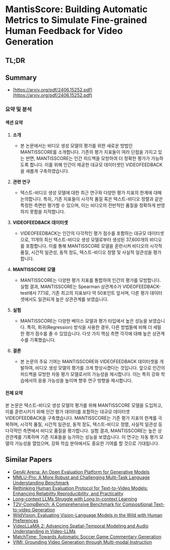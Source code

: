 # MantisScore: Building Automatic Metrics to Simulate Fine-grained Human Feedback for Video Generation
## TL;DR
## Summary
- [https://arxiv.org/pdf/2406.15252.pdf](https://arxiv.org/pdf/2406.15252.pdf)

### 요약 및 분석

#### 섹션 요약
1. **소개**
   - 본 논문에서는 비디오 생성 모델의 평가를 위한 새로운 방법인 MANTISSCORE를 소개합니다. 기존의 평가 지표들이 여러 단점을 가지고 있는 반면, MANTISSCORE는 인간 피드백을 모방하여 더 정확한 평가가 가능하도록 합니다. 이를 위해 인간이 제공한 대규모 데이터셋인 VIDEOFEEDBACK을 새롭게 구축하였습니다.

2. **관련 연구**
   - 텍스트-비디오 생성 모델에 대한 최근 연구와 다양한 평가 지표의 한계에 대해 논의합니다. 특히, 기존 지표들이 시각적 품질 혹은 텍스트-비디오 정렬과 같은 특정한 측면만 평가할 수 있으며, 이는 비디오의 전반적인 품질을 정확하게 반영하지 못함을 지적합니다.

3. **VIDEOFEEDBACK 데이터셋**
   - VIDEOFEEDBACK는 인간의 다각적인 평가 점수를 포함하는 대규모 데이터셋으로, 11개의 최신 텍스트-비디오 생성 모델로부터 생성된 37,600개의 비디오를 포함합니다. 이를 통해 MANTISSCORE 모델을 훈련시켜 비디오의 시각적 품질, 시간적 일관성, 동적 정도, 텍스트-비디오 정렬 및 사실적 일관성을 평가합니다.

4. **MANTISSCORE 모델**
   - MANTISSCORE는 다양한 평가 지표를 통합하여 인간의 평가를 모방합니다. 실험 결과, MANTISSCORE는 Spearman 상관계수가 VIDEOFEEDBACK-test에서 77.1로, 기존 최고의 지표보다 약 50포인트 앞서며, 다른 평가 데이터셋에서도 일관되게 높은 상관관계를 보였습니다.

5. **실험**
   - MANTISSCORE는 다양한 베이스 모델과 평가 타입에서 높은 성능을 보였습니다. 특히, 회귀(Regression) 방식을 사용한 경우, 다른 방법들에 비해 더 세밀한 평가 점수를 줄 수 있었습니다. 다섯 가지 핵심 측면 각각에 대해 높은 상관계수를 기록했습니다.

6. **결론**
   - 본 논문의 주요 기여는 MANTISSCORE와 VIDEOFEEDBACK 데이터셋을 개발하여, 비디오 생성 모델의 평가를 크게 향상시켰다는 것입니다. 앞으로 인간의 피드백을 모방한 자동 평가 모델로서의 가능성을 제시합니다. 이는 특히 강화 학습에서의 응용 가능성을 높이며 향후 연구 방향을 제시합니다.

#### 전체 요약
본 논문은 텍스트-비디오 생성 모델의 평가를 위해 MANTISSCORE 모델을 도입하고, 이를 훈련시키기 위해 인간 평가 데이터를 포함하는 대규모 데이터셋 VIDEOFEEDBACK을 구축했습니다. MANTISSCORE는 기존 평가 지표의 한계를 극복하며, 시각적 품질, 시간적 일관성, 동적 정도, 텍스트-비디오 정렬, 사실적 일관성 등 다각적인 측면에서 비디오 품질을 평가합니다. 실험 결과, MANTISSCORE는 높은 상관관계를 기록하며 기존 지표들을 능가하는 성능을 보였습니다. 이 연구는 자동 평가 모델의 가능성을 열었으며, 강화 학습 분야에서도 중요한 기여를 할 것으로 기대됩니다.

## Similar Papers
- [GenAI Arena: An Open Evaluation Platform for Generative Models](2406.04485.md)
- [MMLU-Pro: A More Robust and Challenging Multi-Task Language Understanding Benchmark](2406.01574.md)
- [Rethinking Human Evaluation Protocol for Text-to-Video Models: Enhancing Reliability,Reproducibility, and Practicality](2406.08845.md)
- [Long-context LLMs Struggle with Long In-context Learning](2404.02060.md)
- [T2V-CompBench: A Comprehensive Benchmark for Compositional Text-to-video Generation](2407.14505.md)
- [WildVision: Evaluating Vision-Language Models in the Wild with Human Preferences](2406.11069.md)
- [VideoLLaMA 2: Advancing Spatial-Temporal Modeling and Audio Understanding in Video-LLMs](2406.07476.md)
- [MatchTime: Towards Automatic Soccer Game Commentary Generation](2406.18530.md)
- [VIMI: Grounding Video Generation through Multi-modal Instruction](2407.06304.md)
